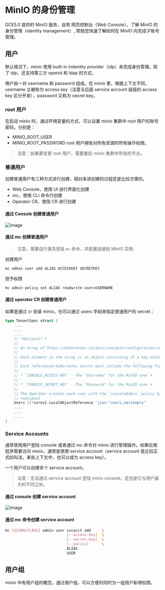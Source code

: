 # MinIO 的身份管理

DCE5.0 提供的 MinIO 服务，自带 网页控制台（Web Console），了解 MinIO 的身份管理（identity management）, 帮助您快速了解如何在 MinIO 内完成子账号管理。

## 用户

默认情况下，minio 使用 built-in indentity provider（idp）来完成身份管理。除了 idp，还支持第三方 openid 和 ldap 的方式。

用户由一对 username 和 password 组成。在 minio 里，根据上下文不同，username 又被称为 access key（注意与后面 service account 层级的 access key 区分开来），password 又称为 secret key。

### root 用户

在启动 minio 时，通过环境变量的方式，可以设置 minio 集群中 root 用户的账号密码，分别是：

- MINIO_ROOT_USER
- MINIO_ROOT_PASSWORD
root 用户拥有对所有资源的所有操作权限。

> 注意：如果要变更 root 用户，需要重启 minio 集群中所有的节点。

### 普通用户

创建普通用户有三种方式进行创建，相对来讲创建的过程还是比较方便的。

- Web Console，使用 UI 进行界面化创建
- mc，使用 CLI 命令行创建
- Operator CR，使用 CR 进行创建

#### 通过 Console 创建普通用户

![image](../../images/miniouser01.png)

#### 通过 mc 创建普通用户

> 注意，需要自行事先安装 `mc` 命令，并配置连接到 MinIO 实例

创建用户

```bash
mc admin user add ALIAS ACCESSKEY SECRETKEY
```

授予权限

```bash
mc admin policy set ALIAS readwrite user=USERNAME
```

#### 通过 operator CR 创建普通用户

如果是通过 cr 安装 minio，也可以通过 users 字段来指定普通用户的 secret：

```go
type TenantSpec struct {
    ....
    ....
    ....
    // *Optional* +
    //
    // An array of https://kubernetes.io/docs/concepts/configuration/secret/[Kubernetes opaque secrets] to use for generating MinIO users during tenant provisioning. +
    //
    // Each element in the array is an object consisting of a key-value pair `name: <string>`, where the `<string>` references an opaque Kubernetes secret. +
    //
    // Each referenced Kubernetes secret must include the following fields: +
    //
    // * `CONSOLE_ACCESS_KEY` - The "Username" for the MinIO user +
    //
    // * `CONSOLE_SECRET_KEY` - The "Password" for the MinIO user +
    //
    // The Operator creates each user with the `consoleAdmin` policy by default. You can change the assigned policy after the Tenant starts. +
    // +optional
    Users []*corev1.LocalObjectReference `json:"users,omitempty"`
    ....
    ....
    ....
}
```

### Service Accounts

通常使用用户登陆 console 或者通过 mc 命令对 minio 进行管理操作。如果应用程序需要访问 minio，通常是使用 service account（service account 是比较正式的叫法，某些上下文中，也可以成为 access key）。

一个用户可以创建多个 service account。

> 注意：无法通过 service account 登陆 minio console，这也是它与用户最大的不同之处。

#### 通过 console 创建 service account

![image](../../images/miniouser02.png)

#### 通过 mc 命令创建 service account

```bash
mc [GLOBALFLAGS] admin user svcacct add     \
                            [--access-key]  \
                            [--secret-key]  \
                            [--policy]      \
                            ALIAS
                            USER
```

## 用户组

minio 中有用户组的概念。通过用户组，可以方便的同时为一组用户新增权限。
